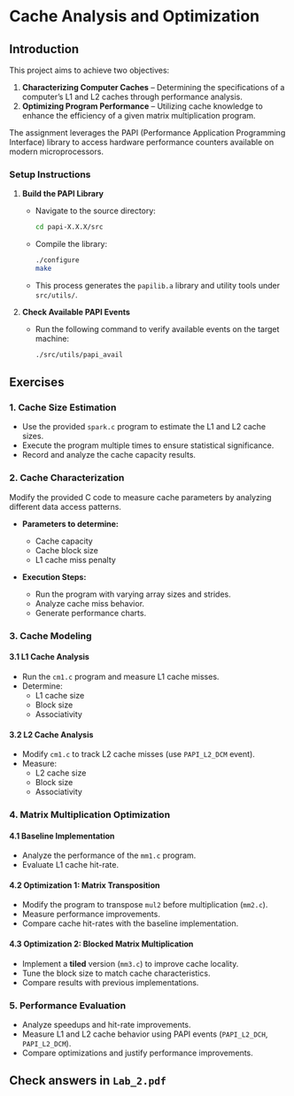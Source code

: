 # Cache Analysis and Optimization

## Introduction

This project aims to achieve two objectives:  
1. **Characterizing Computer Caches** – Determining the specifications of a computer’s L1 and L2 caches through performance analysis.  
2. **Optimizing Program Performance** – Utilizing cache knowledge to enhance the efficiency of a given matrix multiplication program.  

The assignment leverages the PAPI (Performance Application Programming Interface) library to access hardware performance counters available on modern microprocessors.

### Setup Instructions  

1. **Build the PAPI Library**  
   - Navigate to the source directory:  
     ```sh
     cd papi-X.X.X/src
     ```
   - Compile the library:  
     ```sh
     ./configure
     make
     ```
   - This process generates the `papilib.a` library and utility tools under `src/utils/`.  

2. **Check Available PAPI Events**  
   - Run the following command to verify available events on the target machine:  
     ```sh
     ./src/utils/papi_avail
     ```

## Exercises

### **1. Cache Size Estimation**  
- Use the provided `spark.c` program to estimate the L1 and L2 cache sizes.  
- Execute the program multiple times to ensure statistical significance.  
- Record and analyze the cache capacity results.  

### **2. Cache Characterization**  
Modify the provided C code to measure cache parameters by analyzing different data access patterns.  

- **Parameters to determine:**  
  - Cache capacity  
  - Cache block size  
  - L1 cache miss penalty  

- **Execution Steps:**  
  - Run the program with varying array sizes and strides.  
  - Analyze cache miss behavior.  
  - Generate performance charts.  

### **3. Cache Modeling**  

#### **3.1 L1 Cache Analysis**  
- Run the `cm1.c` program and measure L1 cache misses.  
- Determine:  
  - L1 cache size  
  - Block size  
  - Associativity  

#### **3.2 L2 Cache Analysis**  
- Modify `cm1.c` to track L2 cache misses (use `PAPI_L2_DCM` event).  
- Measure:  
  - L2 cache size  
  - Block size  
  - Associativity  

### **4. Matrix Multiplication Optimization**  

#### **4.1 Baseline Implementation**  
- Analyze the performance of the `mm1.c` program.  
- Evaluate L1 cache hit-rate.  

#### **4.2 Optimization 1: Matrix Transposition**  
- Modify the program to transpose `mul2` before multiplication (`mm2.c`).  
- Measure performance improvements.  
- Compare cache hit-rates with the baseline implementation.  

#### **4.3 Optimization 2: Blocked Matrix Multiplication**  
- Implement a **tiled** version (`mm3.c`) to improve cache locality.  
- Tune the block size to match cache characteristics.  
- Compare results with previous implementations.  

### **5. Performance Evaluation**  
- Analyze speedups and hit-rate improvements.  
- Measure L1 and L2 cache behavior using PAPI events (`PAPI_L2_DCH`, `PAPI_L2_DCM`).  
- Compare optimizations and justify performance improvements. 

## Check answers in `Lab_2.pdf`
